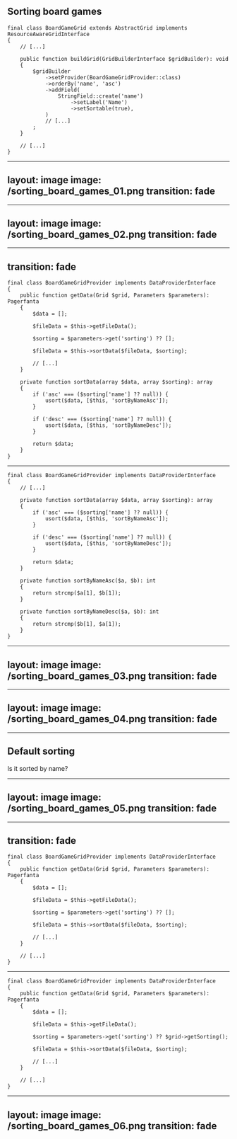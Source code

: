 ## Sorting board games

<v-clicks>

```php{all|10-14|13|9}
final class BoardGameGrid extends AbstractGrid implements ResourceAwareGridInterface
{
    // [...]

    public function buildGrid(GridBuilderInterface $gridBuilder): void
    {
        $gridBuilder
            ->setProvider(BoardGameGridProvider::class)
            ->orderBy('name', 'asc')
            ->addField(
                StringField::create('name')
                    ->setLabel('Name')
                    ->setSortable(true),
            )
            // [...]
        ;
    }

    // [...]
}

```

</v-clicks>

---
layout: image
image: /sorting_board_games_01.png
transition: fade
---

---
layout: image
image: /sorting_board_games_02.png
transition: fade
---

---
transition: fade
---

```php{all|9|11|11,16-26}
final class BoardGameGridProvider implements DataProviderInterface
{
    public function getData(Grid $grid, Parameters $parameters): Pagerfanta
    {
        $data = [];

        $fileData = $this->getFileData();

        $sorting = $parameters->get('sorting') ?? [];

        $fileData = $this->sortData($fileData, $sorting);
        
        // [...]
    }

    private function sortData(array $data, array $sorting): array
    {
        if ('asc' === ($sorting['name'] ?? null)) {
            usort($data, [$this, 'sortByNameAsc']);
        }

        if ('desc' === ($sorting['name'] ?? null)) {
            usort($data, [$this, 'sortByNameDesc']);
        }

        return $data;
    }
}

```

---

```php{all|7-9|7-9,18-21|11-13|11-13,23-26}
final class BoardGameGridProvider implements DataProviderInterface
{
    // [...]
    
    private function sortData(array $data, array $sorting): array
    {
        if ('asc' === ($sorting['name'] ?? null)) {
            usort($data, [$this, 'sortByNameAsc']);
        }

        if ('desc' === ($sorting['name'] ?? null)) {
            usort($data, [$this, 'sortByNameDesc']);
        }

        return $data;
    }

    private function sortByNameAsc($a, $b): int
    {
        return strcmp($a[1], $b[1]);
    }

    private function sortByNameDesc($a, $b): int
    {
        return strcmp($b[1], $a[1]);
    }
}

```

<!--
Reversed strings
-->

---
layout: image
image: /sorting_board_games_03.png
transition: fade
---

---
layout: image
image: /sorting_board_games_04.png
transition: fade
---

---

## Default sorting

Is it sorted by name?

---
layout: image
image: /sorting_board_games_05.png
transition: fade
---

---
transition: fade
---

```php{all|9}
final class BoardGameGridProvider implements DataProviderInterface
{
    public function getData(Grid $grid, Parameters $parameters): Pagerfanta
    {
        $data = [];

        $fileData = $this->getFileData();

        $sorting = $parameters->get('sorting') ?? [];

        $fileData = $this->sortData($fileData, $sorting);
        
        // [...]
    }

    // [...]
}

```

---

```php{9}
final class BoardGameGridProvider implements DataProviderInterface
{
    public function getData(Grid $grid, Parameters $parameters): Pagerfanta
    {
        $data = [];

        $fileData = $this->getFileData();

        $sorting = $parameters->get('sorting') ?? $grid->getSorting();

        $fileData = $this->sortData($fileData, $sorting);
        
        // [...]
    }

    // [...]
}

```

---
layout: image
image: /sorting_board_games_06.png
transition: fade
---
